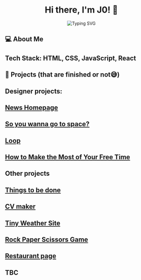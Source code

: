 ## 
<h1 align="center">Hi there, I'm J0! 👋</h1>
<p align="center">
  <img src="https://readme-typing-svg.herokuapp.com?font=Fira+Code&weight=700&size=28&pause=1000&color=36BCF7&center=true&vCenter=true&width=500&lines=Welcome+to+my+GitHub+profile!;Web+Developer+%7C+Tech+Enthusiast+%7C+Lifelong+Learner" alt="Typing SVG" />
</p>


<!--
**Dev-J0/dev-j0** is a ✨ _special_ ✨ repository because its `README.md` (this file) appears on your GitHub profile.

Here are some ideas to get you started:

- 🔭 I’m currently working on ...
- 🌱 I’m currently learning ...
- 👯 I’m looking to collaborate on ...
- 🤔 I’m looking for help with ...
- 💬 Ask me about ...
- 📫 How to reach me: ... 
- 😄 Pronouns: ...
- ⚡ Fun fact: ...
-->
##                        💻 About Me

##                          Tech Stack: HTML, CSS, JavaScript, React

##                        🔭 Projects (that are finished or not😅)

##                             **Designer projects:** 
##                                [News Homepage](https://github.com/Dev-J0/news-homepage)
                                
 ##                               [So you wanna go to space?](https://dev-j0.github.io/so-you-wanna-go-to-space/)

 ##                               [Loop](https://github.com/Dev-J0/loop-studios)

 ##                               [How to Make the Most of Your Free Time](https://dev-j0.github.io/learning-bootstrap/)


 ##                            **Other projects**
 ##                           [Things to be done](https://minimal-todolist.netlify.app/)

 ##                           [CV maker](https://dev-j0.github.io/cv-app-fr/)

 ##                           [Tiny Weather Site](https://tinyweathersite.netlify.app/)

 ##                           [Rock Paper Scissors Game](https://dev-j0.github.io/rock-paper-scissors/)

 ##                           [Restaurant page](https://dev-j0.github.io/restaurantpage/) 

 ##                            

 ##                                TBC

 
          
